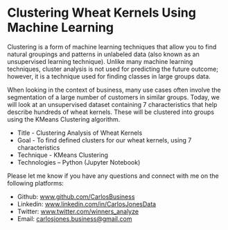 # Clustering Wheat Kernels Using Machine Learning


Clustering is a form of machine learning techniques that allow you to find natural groupings and patterns in unlabeled data (also known as an unsupervised learning technique). Unlike many machine learning techniques, cluster analysis is not used for predicting the future outcome; however, it is a technique used for finding classes in large groups data. 


When looking in the context of business, many use cases often involve the segmentation of a large number of customers in similar groups. Today, we will look at an unsupervised dataset containing 7 characteristics that help describe hundreds of wheat kernels. These will be clustered into groups using the KMeans Clustering algorithm.

* Title - Clustering Analysis of Wheat Kernels
* Goal - To find defined clusters for our wheat kernels, using 7 characteristics 
* Technique - KMeans Clustering
* Technologies – Python (Jupyter Notebook)


Please let me know if you have any questions and connect with me on the following platforms:


* Github: www.github.com/CarlosBusiness
* Linkedin: www.linkedin.com/in/CarlosJonesData
* Twitter: www.twitter.com/winners_analyze
* Email: carlosjones.business@gmail.com
